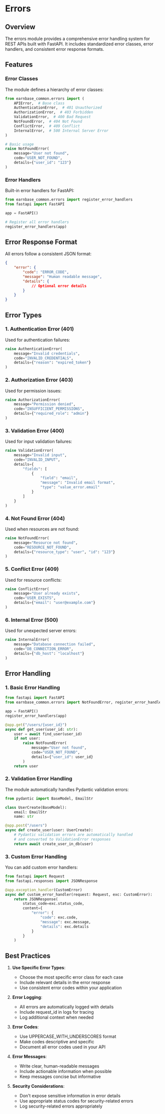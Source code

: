 # Errors

## Overview

The errors module provides a comprehensive error handling system for REST APIs built with FastAPI. It includes standardized error classes, error handlers, and consistent error response formats.

## Features

### Error Classes

The module defines a hierarchy of error classes:

```python
from earnbase_common.errors import (
    APIError,  # Base class
    AuthenticationError,  # 401 Unauthorized
    AuthorizationError,  # 403 Forbidden
    ValidationError,  # 400 Bad Request
    NotFoundError,  # 404 Not Found
    ConflictError,  # 409 Conflict
    InternalError,  # 500 Internal Server Error
)

# Basic usage
raise NotFoundError(
    message="User not found",
    code="USER_NOT_FOUND",
    details={"user_id": "123"}
)
```

### Error Handlers

Built-in error handlers for FastAPI:

```python
from earnbase_common.errors import register_error_handlers
from fastapi import FastAPI

app = FastAPI()

# Register all error handlers
register_error_handlers(app)
```

## Error Response Format

All errors follow a consistent JSON format:

```json
{
    "error": {
        "code": "ERROR_CODE",
        "message": "Human readable message",
        "details": {
            // Optional error details
        }
    }
}
```

## Error Types

### 1. Authentication Error (401)

Used for authentication failures:

```python
raise AuthenticationError(
    message="Invalid credentials",
    code="INVALID_CREDENTIALS",
    details={"reason": "expired_token"}
)
```

### 2. Authorization Error (403)

Used for permission issues:

```python
raise AuthorizationError(
    message="Permission denied",
    code="INSUFFICIENT_PERMISSIONS",
    details={"required_role": "admin"}
)
```

### 3. Validation Error (400)

Used for input validation failures:

```python
raise ValidationError(
    message="Invalid input",
    code="INVALID_INPUT",
    details={
        "fields": [
            {
                "field": "email",
                "message": "Invalid email format",
                "type": "value_error.email"
            }
        ]
    }
)
```

### 4. Not Found Error (404)

Used when resources are not found:

```python
raise NotFoundError(
    message="Resource not found",
    code="RESOURCE_NOT_FOUND",
    details={"resource_type": "user", "id": "123"}
)
```

### 5. Conflict Error (409)

Used for resource conflicts:

```python
raise ConflictError(
    message="User already exists",
    code="USER_EXISTS",
    details={"email": "user@example.com"}
)
```

### 6. Internal Error (500)

Used for unexpected server errors:

```python
raise InternalError(
    message="Database connection failed",
    code="DB_CONNECTION_ERROR",
    details={"db_host": "localhost"}
)
```

## Error Handling

### 1. Basic Error Handling

```python
from fastapi import FastAPI
from earnbase_common.errors import NotFoundError, register_error_handlers

app = FastAPI()
register_error_handlers(app)

@app.get("/users/{user_id}")
async def get_user(user_id: str):
    user = await find_user(user_id)
    if not user:
        raise NotFoundError(
            message="User not found",
            code="USER_NOT_FOUND",
            details={"user_id": user_id}
        )
    return user
```

### 2. Validation Error Handling

The module automatically handles Pydantic validation errors:

```python
from pydantic import BaseModel, EmailStr

class UserCreate(BaseModel):
    email: EmailStr
    name: str

@app.post("/users")
async def create_user(user: UserCreate):
    # Pydantic validation errors are automatically handled
    # and converted to ValidationError responses
    return await create_user_in_db(user)
```

### 3. Custom Error Handling

You can add custom error handlers:

```python
from fastapi import Request
from fastapi.responses import JSONResponse

@app.exception_handler(CustomError)
async def custom_error_handler(request: Request, exc: CustomError):
    return JSONResponse(
        status_code=exc.status_code,
        content={
            "error": {
                "code": exc.code,
                "message": exc.message,
                "details": exc.details
            }
        }
    )
```

## Best Practices

1. **Use Specific Error Types**:
   - Choose the most specific error class for each case
   - Include relevant details in the error response
   - Use consistent error codes within your application

2. **Error Logging**:
   - All errors are automatically logged with details
   - Include request_id in logs for tracing
   - Log additional context when needed

3. **Error Codes**:
   - Use UPPERCASE_WITH_UNDERSCORES format
   - Make codes descriptive and specific
   - Document all error codes used in your API

4. **Error Messages**:
   - Write clear, human-readable messages
   - Include actionable information when possible
   - Keep messages concise but informative

5. **Security Considerations**:
   - Don't expose sensitive information in error details
   - Use appropriate status codes for security-related errors
   - Log security-related errors appropriately
``` 
